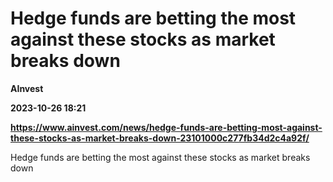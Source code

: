 # Hedge funds are betting the most against these stocks as market breaks down
**AInvest**

**2023-10-26 18:21**

**https://www.ainvest.com/news/hedge-funds-are-betting-most-against-these-stocks-as-market-breaks-down-23101000c277fb34d2c4a92f/**

Hedge funds are betting the most against these stocks as market breaks down